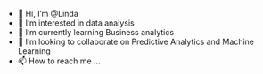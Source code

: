 - 👋 Hi, I’m @Linda
- 👀 I’m interested in data analysis
- 🌱 I’m currently learning Business analytics
- 💞️ I’m looking to collaborate on Predictive Analytics and Machine Learning 
- 📫 How to reach me ...

<!---
Linda8-lang/Linda8-lang is a ✨ special ✨ repository because its `README.md` (this file) appears on your GitHub profile.
You can click the Preview link to take a look at your changes.
--->
